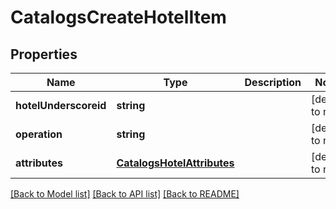 # CatalogsCreateHotelItem

## Properties
Name | Type | Description | Notes
------------ | ------------- | ------------- | -------------
**hotelUnderscoreid** | **string** |  | [default to null]
**operation** | **string** |  | [default to null]
**attributes** | [**CatalogsHotelAttributes**](CatalogsHotelAttributes.md) |  | [default to null]

[[Back to Model list]](../README.md#documentation-for-models) [[Back to API list]](../README.md#documentation-for-api-endpoints) [[Back to README]](../README.md)


